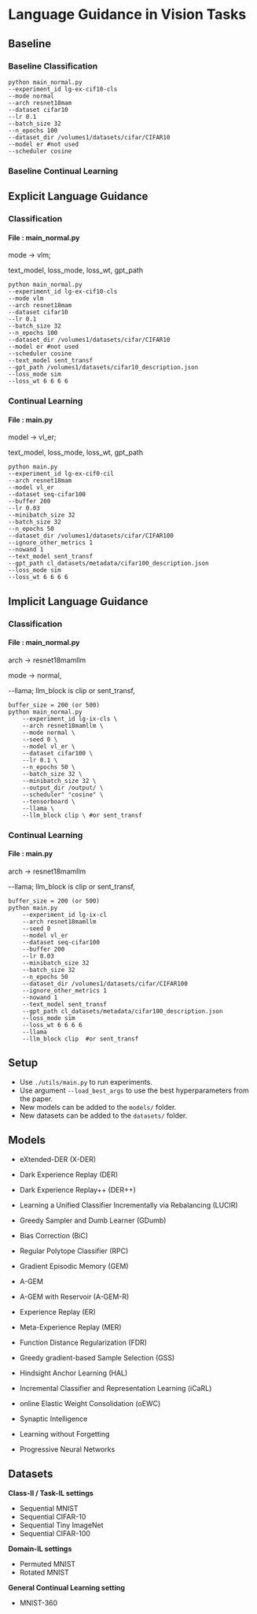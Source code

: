 # Language Guidance in Vision Tasks

## Baseline
### Baseline Classification
```
python main_normal.py 
--experiment_id lg-ex-cif10-cls
--mode normal
--arch resnet18mam
--dataset cifar10
--lr 0.1
--batch_size 32
--n_epochs 100
--dataset_dir /volumes1/datasets/cifar/CIFAR10
--model er #not used
--scheduler cosine
```
### Baseline Continual Learning


## Explicit Language Guidance
### Classification
#### File : main_normal.py
mode -> vlm;

text_model, loss_mode, loss_wt, gpt_path
```
python main_normal.py 
--experiment_id lg-ex-cif10-cls
--mode vlm
--arch resnet18mam
--dataset cifar10
--lr 0.1
--batch_size 32
--n_epochs 100
--dataset_dir /volumes1/datasets/cifar/CIFAR10
--model er #not used
--scheduler cosine
--text_model sent_transf
--gpt_path /volumes1/datasets/cifar10_description.json
--loss_mode sim
--loss_wt 6 6 6 6
```

### Continual Learning
#### File : main.py

model -> vl_er; 

text_model, loss_mode, loss_wt, gpt_path
```
python main.py 
--experiment_id lg-ex-cif0-cil
--arch resnet18mam
--model vl_er
--dataset seq-cifar100
--buffer 200
--lr 0.03
--minibatch_size 32
--batch_size 32
--n_epochs 50
--dataset_dir /volumes1/datasets/cifar/CIFAR100
--ignore_other_metrics 1
--nowand 1
--text_model sent_transf
--gpt_path cl_datasets/metadata/cifar100_description.json
--loss_mode sim
--loss_wt 6 6 6 6
```

## Implicit Language Guidance

### Classification
#### File : main_normal.py
arch -> resnet18mamllm

mode -> normal, 

--llama; llm_block is clip or sent_transf, 
```
buffer_size = 200 (or 500)
python main_normal.py 
    --experiment_id lg-ix-cls \
    --arch resnet18mamllm \
    --mode normal \
    --seed 0 \
    --model vl_er \
    --dataset cifar100 \
    --lr 0.1 \
    --n_epochs 50 \
    --batch_size 32 \
    --minibatch_size 32 \
    --output_dir /output/ \
    --scheduler" "cosine" \
    --tensorboard \
    --llama \
    --llm_block clip \ #or sent_transf
```

### Continual Learning
#### File : main.py
arch -> resnet18mamllm

--llama; llm_block is clip or sent_transf, 
```
buffer_size = 200 (or 500)
python main.py 
    --experiment_id lg-ix-cl 
    --arch resnet18mamllm 
    --seed 0 
    --model vl_er
    --dataset seq-cifar100
    --buffer 200
    --lr 0.03
    --minibatch_size 32
    --batch_size 32
    --n_epochs 50
    --dataset_dir /volumes1/datasets/cifar/CIFAR100
    --ignore_other_metrics 1
    --nowand 1
    --text_model sent_transf
    --gpt_path cl_datasets/metadata/cifar100_description.json
    --loss_mode sim
    --loss_wt 6 6 6 6
    --llama 
    --llm_block clip  #or sent_transf
```


## Setup

+ Use `./utils/main.py` to run experiments.
+ Use argument `--load_best_args` to use the best hyperparameters from the paper.
+ New models can be added to the `models/` folder.
+ New datasets can be added to the `datasets/` folder.

## Models

+ eXtended-DER (X-DER)

+ Dark Experience Replay (DER)
+ Dark Experience Replay++ (DER++)

+ Learning a Unified Classifier Incrementally via Rebalancing (LUCIR)
+ Greedy Sampler and Dumb Learner (GDumb)
+ Bias Correction (BiC)
+ Regular Polytope Classifier (RPC)

+ Gradient Episodic Memory (GEM)
+ A-GEM
+ A-GEM with Reservoir (A-GEM-R)
+ Experience Replay (ER)
+ Meta-Experience Replay (MER)
+ Function Distance Regularization (FDR)
+ Greedy gradient-based Sample Selection (GSS)
+ Hindsight Anchor Learning (HAL)
+ Incremental Classifier and Representation Learning (iCaRL)
+ online Elastic Weight Consolidation (oEWC)
+ Synaptic Intelligence
+ Learning without Forgetting
+ Progressive Neural Networks

## Datasets

**Class-Il / Task-IL settings**

+ Sequential MNIST
+ Sequential CIFAR-10
+ Sequential Tiny ImageNet
+ Sequential CIFAR-100

**Domain-IL settings**

+ Permuted MNIST
+ Rotated MNIST

**General Continual Learning setting**

+ MNIST-360

